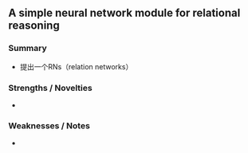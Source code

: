 ## A simple neural network module for relational reasoning
### Summary
* 提出一个RNs（relation networks）
### Strengths / Novelties
* 
### Weaknesses / Notes
* 
